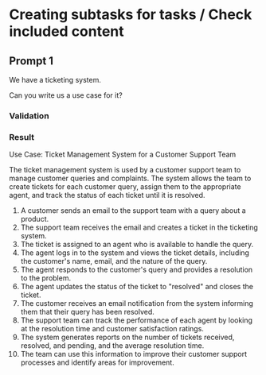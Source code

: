 # Creating subtasks for tasks / Check included content

## Prompt 1

We have a ticketing system.

Can you write us a use case for it?

### Validation

### Result

Use Case: Ticket Management System for a Customer Support Team

The ticket management system is used by a customer support team to manage customer queries and complaints. The system allows the team to create tickets for each customer query, assign them to the appropriate agent, and track the status of each ticket until it is resolved.

1. A customer sends an email to the support team with a query about a product.
2. The support team receives the email and creates a ticket in the ticketing system.
3. The ticket is assigned to an agent who is available to handle the query.
4. The agent logs in to the system and views the ticket details, including the customer's name, email, and the nature of the query.
5. The agent responds to the customer's query and provides a resolution to the problem.
6. The agent updates the status of the ticket to "resolved" and closes the ticket.
7. The customer receives an email notification from the system informing them that their query has been resolved.
8. The support team can track the performance of each agent by looking at the resolution time and customer satisfaction ratings.
9. The system generates reports on the number of tickets received, resolved, and pending, and the average resolution time.
10. The team can use this information to improve their customer support processes and identify areas for improvement.
